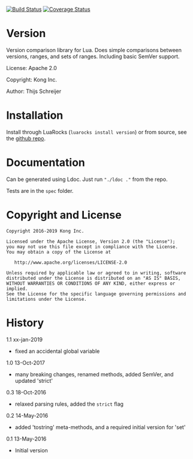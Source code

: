 [![Build Status](https://travis-ci.com/Kong/version.lua.svg?branch=master)](https://travis-ci.com/Kong/version.lua)
[![Coverage Status](https://coveralls.io/repos/github/Kong/version.lua/badge.svg?branch=master)](https://coveralls.io/github/Kong/version.lua?branch=master)

Version
=======

Version comparison library for Lua. Does simple comparisons between versions,
ranges, and sets of ranges. Including basic SemVer support.

License: Apache 2.0

Copyright: Kong Inc.

Author: Thijs Schreijer

Installation
============
Install through LuaRocks (`luarocks install version`) or from source, see the [github repo](https://github.com/Mashape/version.lua).

Documentation
=============
Can be generated using Ldoc. Just run `"./ldoc ."` from the repo.

Tests are in the `spec` folder.

Copyright and License
=====================

```
Copyright 2016-2019 Kong Inc.

Licensed under the Apache License, Version 2.0 (the "License");
you may not use this file except in compliance with the License.
You may obtain a copy of the License at

   http://www.apache.org/licenses/LICENSE-2.0

Unless required by applicable law or agreed to in writing, software
distributed under the License is distributed on an "AS IS" BASIS,
WITHOUT WARRANTIES OR CONDITIONS OF ANY KIND, either express or implied.
See the License for the specific language governing permissions and
limitations under the License.
```

History
=======

1.1 xx-jan-2019

 - fixed an accidental global variable

1.0 13-Oct-2017

- many breaking changes, renamed methods, added SemVer, and updated 'strict'

0.3 18-Oct-2016

- relaxed parsing rules, added the `strict` flag

0.2 14-May-2016

- added 'tostring' meta-methods, and a required initial version for 'set'

0.1 13-May-2016

- Initial version
